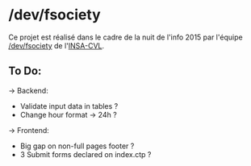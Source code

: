 # /dev/fsociety

Ce projet est réalisé dans le cadre de la nuit de l'info 2015 par l'équipe [/dev/fsociety](http://nuit-info.insa-cvl.fr/fsociety) de l'[INSA-CVL](http://www.insa-centrevaldeloire.fr).

## To Do:


-> Backend:

* Validate input data in tables ?
* Change hour format -> 24h ?

-> Frontend:

* Big gap on non-full pages footer ?
* 3 Submit forms declared on index.ctp ?